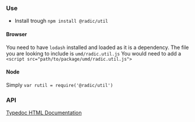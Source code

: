 
### Use
- Install trough `npm install @radic/util`

#### Browser
You need to have `lodash` installed and loaded as it is a dependency.
The file you are looking to include is `umd/radic.util.js`
You would need to add a `<script src="path/to/package/umd/radic.util.js">`

#### Node
Simply `var rutil = require('@radic/util')`

### API
[Typedoc HTML Documentation](typedocs/index.html)
